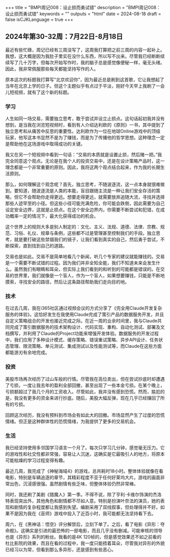 +++
title = "BMPI周记008：设止损而勇试错"
description = "BMPI周记008：设止损而勇试错"
keywords = ""
outputs = "html"
date = 2024-08-18
draft = false
isCJKLanguage = true
+++

## 2024年第30-32周：7月22日-8月18日

最近有些忙碌，周记已经有三周没写了，这周我打算把之前三周的内容一起补上。我想，这大概是因为我肚子里实在没什么东西，所以写不出来。尽管我已经断断续续写了几十万字，但每次开始写作时，我的脑子总是感觉像便秘一样，毫无头绪。因此，我非常佩服那些每天都能坚持写作的人。

原本这次的标题我打算写“北京欢迎你”，因为最近总是刷到这首歌，它让我想起了当年在北京上学的日子。但这个主题似乎有点过于平淡，刚好今天早上我刷了一会儿短视频，就有了这个新的标题。

### 学习

人生如同一场交易，需要独立思考，敢于尝试并设立止损点。这句话起初我并没有想到，是当我在浏览短视频时，看到有人介绍达利欧的《原则》一书，其中提到了独立思考和从痛苦中反思的重要性。达利欧作为一位在地球Online游戏中的顶级玩家，他写这本书显然不是为了赚钱，而是为了传播他的哲学思想。这种理念一定是帮助他在这场游戏中取得成功的关键。

我又在另一个短视频中看到一句话：“交易的本质就是设置止损，然后赌一把。”我完全同意这个观点。无论是在我个人的投资交易中，还是在设计策略产品时，这一理念都是一个非常重要的原则。因此，我将这两个观点结合起来，作为我的长期生活原则。

那么，如何理解这个观念呢？首先，独立思考，不随波逐流，这一点本身就很难做到。要知道，随波逐流是人类的本能，盲目跟随主流是一种让我们安全存活的策略，但它不会帮助你走得更远。想要走得更远，就需要放弃追随大流，寻找并选择那些人迹罕至的小径。但这些小径可能充满危险，你可能会跌倒，因此需要为自己设定安全边界，这就是止损点。在这个安全边界内，你需要不断尝试和犯错，在成功概率一定的情况下，最大化获得成功的机会。

这个世界上的规则大多是别人制定的：文化、主义、法规、道德、法律、宗教、规范、习俗、礼仪、规章与条例，这些都不过是管理甚至控制我们的手段。独立思考，就是要打破这些禁锢我们的镜子，让我们看到真实的自己，然后勇于尝试，不断探索，直到找到自己的道路。

交易也是如此。交易不是简单地看几个新闻，听几个专家的建议就能赚钱的。交易是一个需要不断试错的过程。因为我们并非全知全能，我们不知道未来会发生什么。虽然我们有眼睛和耳朵，但实际上我们看到的和听到的可能都是错误的。在交易的世界里，我们就像是一个盲人，作为一个盲人，如果想要赚钱，只能是不断地摸索，寻找安全的路径，然后让这条路径帮助我们走向目的地。

### 技术

在过去几周，我在i365社区通过视频会议的方式分享了《完全用Claude开发复杂服务的体验》。这恰好发生在我使用Claude完成了策引产品的数据服务开发，并且自定义策略组合的开发也接近完成之际。在近一周的业余时间里，我与Claude共同完成了策引数据服务的技术架构设计、代码实现、重构、自动化测试、部署及文档撰写，并利用了Claude的Project功能来增强开发体验。数据服务的开发过程中，我们应用了多种设计模式、缓存策略、错误重试策略、异步API设计、任务状态管理、限流策略、单元测试、集成测试以及性能测试等，而Claude在这些方面都能游刃有余地完成。

### 投资

美股市场再次经历了过山车般的行情。尽管我在高位卖出，但在尝试抄底时却遭遇了亏损，一度让我去年的盈利全部回撤，甚至出现了一些本金亏损。在某个晚上，亏损额超过了我几个月的工资收入。尽管如此，我并没有感到恐慌。然而，尴尬的是，我没有更多的资金来进行抄底。随后，美股大幅反弹，现在几乎已经赚回了所有的亏损。

回顾这次经历，我没有预料到市场会有如此大的回撤。市场显然产生了过度的恐慌情绪。但正是这种群体性的恐慌情绪，为我提供了更多的交易机会。

### 生活

我已经坚持使用多邻国学习语言一个月了。每次只学习几分钟，感觉毫无压力。它的游戏性和社交性都非常强，容易让人沉迷，这确实是它最吸引人的地方，将原本可能枯燥的学习过程变得有趣。

最近几周，我完成了《神秘海域4》的游戏，总共耗时18小时。整体体验就像在看电影，特别是车辆追逐的章节，其精彩程度不亚于任何好莱坞大片。游戏的画面非常出色，沉浸感很强。虽然剧情有些乏味，但整体体验仍然非常棒。

同时，我还刷了美剧《猎魔人》第一季。不得不说，除了亨利·卡维尔饰演的杰洛特表现突出外，其他角色和剧情都不尽如人意。特别是扮演叶奈法的演员，她的表现和剧情的复杂程度都让我感到失望。编剧采用了双线叙事，但处理得并不好。如果不是因为我在《巫师》游戏中投入了近百小时，我可能都无法坚持看下去。

周六，在《黑神话：悟空》评分解禁后，立刻下单了。之后，看了电影《异形：夺命舰》。这确实是引进的最恐怖的一部电影，而且几乎没有删减。可能审核的领导也是《异形》系列的粉丝。我看的是4K 120帧的，但是感觉效果还不如之前看的杜比影院的效果，而且在看的过程中，我一度只能捂着耳朵，尽管我对异形的外貌已经习以为常，但看到那么多异形，还是感到有些恶心。
